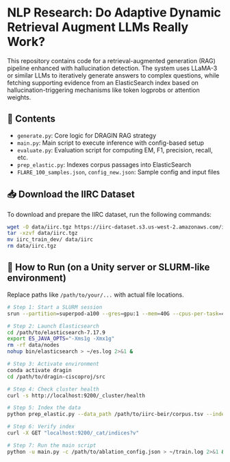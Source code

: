 # NLP Research: Do Adaptive Dynamic Retrieval Augment LLMs Really Work?
This repository contains code for a retrieval-augmented generation (RAG) pipeline enhanced with hallucination detection. The system uses LLaMA-3 or similar LLMs to iteratively generate answers to complex questions, while fetching supporting evidence from an ElasticSearch index based on hallucination-triggering mechanisms like token logprobs or attention weights.

## 📁 Contents

- `generate.py`: Core logic for DRAGIN RAG strategy
- `main.py`: Main script to execute inference with config-based setup
- `evaluate.py`: Evaluation script for computing EM, F1, precision, recall, etc.
- `prep_elastic.py`: Indexes corpus passages into ElasticSearch
- `FLARE_100_samples.json`, `config_new.json`: Sample config and input files

## 📥 Download the IIRC Dataset

To download and prepare the IIRC dataset, run the following commands:

```bash
wget -O data/iirc.tgz https://iirc-dataset.s3.us-west-2.amazonaws.com/iirc_train_dev.tgz
tar -xzvf data/iirc.tgz
mv iirc_train_dev/ data/iirc
rm data/iirc.tgz
```


## 🚀 How to Run (on a Unity server or SLURM-like environment)

Replace paths like `/path/to/your/...` with actual file locations.

```bash
# Step 1: Start a SLURM session
srun --partition=superpod-a100 --gres=gpu:1 --mem=40G --cpus-per-task=4 --time=04:00:00 --pty bash

# Step 2: Launch Elasticsearch
cd /path/to/elasticsearch-7.17.9
export ES_JAVA_OPTS="-Xms1g -Xmx1g"
rm -rf data/nodes
nohup bin/elasticsearch > ~/es.log 2>&1 &

# Step 3: Activate environment
conda activate dragin
cd /path/to/dragin-ciscoproj/src

# Step 4: Check cluster health
curl -s http://localhost:9200/_cluster/health

# Step 5: Index the data
python prep_elastic.py --data_path /path/to/iirc-beir/corpus.tsv --index_name iirc

# Step 6: Verify index
curl -X GET "localhost:9200/_cat/indices?v"

# Step 7: Run the main script
python -u main.py -c /path/to/ablation_config.json > ~/train.log 2>&1 &

